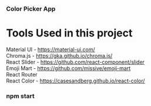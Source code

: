 

### Color Picker App

# Tools Used in this project

Material UI - https://material-ui.com/  
Chroma.js - https://gka.github.io/chroma.js/  
React Slider - https://github.com/react-component/slider  
Emoji Mart - https://github.com/missive/emoji-mart  
React Router  
React Color - https://casesandberg.github.io/react-color/   


### npm start

